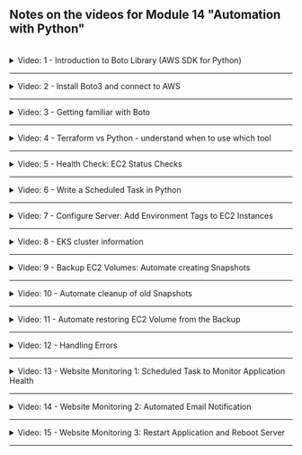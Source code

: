 ## Notes on the videos for Module 14 "Automation with Python"
<br />

<details>
<summary>Video: 1 - Introduction to Boto Library (AWS SDK for Python)</summary>
<br />

Automating repetitive maintenance tasks like
- doing regular back-ups
- doing regular clean-ups 
- configuration on existing servers 
- doing health-checks/monitoring

can be best achieved using a programming language like Python.

Boto3 is a Python library providing an AWS SDK to create, configure and manage AWS services like EC2, S3, etc. If you need to communicate with Azure or Google Cloud, there are different libraries available specific to those cloud platforms.

</details>

*****

<details>
<summary>Video: 2 - Install Boto3 and connect to AWS</summary>
<br />

To install Boto3, execute
```sh
pip3 install boto3
# ...
# Successfully installed boto3-1.26.165 botocore-1.29.165 jmespath-1.0.1 python-dateutil-2.8.2 s3transfer-0.6.1 urllib3-1.26.16
```

Now you can import Boto3 into your Python scripts and use it:
```python
import boto3
```

To connect to AWS and authenticate against your AWS account using Boto3, nothing special has to be done. Boto3 will use the configuration in the `~/.aws/config` and `~/.aws/credentials` files.

</details>

*****

<details>
<summary>Video: 3 - Getting familiar with Boto</summary>
<br />
<img src="./images/image.png" />
To find a detailed documentation of the Boto3 library, check out the [Boto3 documentation page](https://boto3.amazonaws.com/v1/documentation/api/latest/index.html).
However, it is not very easy to find the documentation for the tasks you want to program. For example if we want to list all VPCs available in our region, we have to know that VPCs are related to EC2, so we click on the link for [EC2](https://boto3.amazonaws.com/v1/documentation/api/latest/reference/services/ec2.html), and 
then find the documentation for [describe_vpcs](https://boto3.amazonaws.com/v1/documentation/api/latest/reference/services/ec2/client/describe_vpcs.html), where you get information about required and optional parameters as well as about the structure of the response.

```python
import boto3

# list all available VPCs in my region
ec2_client = boto3.client('ec2')
all_available_vpcs = ec2_client.describe_vpcs()
vpcs = all_available_vpcs.get('Vpcs')
for vpc in vpcs:
    print(vpc.get('VpcId'))
    cidr_block_association_sets = vpc.get('CidrBlockAssociationSet')
    for cidr_block_association_set in cidr_block_association_sets:
        cidr_block_association_set.get('CidrBlockState').get('State')

# do the same for a region other than the default region
ec2_client = boto3.client('ec2', region_name='eu-west-3')
# ...
```

### Create VPC and Subnet
Go back to the [EC2](https://boto3.amazonaws.com/v1/documentation/api/latest/reference/services/ec2.html) documentation and search for the documentation of [create_vpc](https://boto3.amazonaws.com/v1/documentation/api/latest/reference/services/ec2/client/create_vpc.html).

```python
import boto3

# create a VPC
ec2_client = boto3.client('ec2')
vpc_resp = ec2_client.create_vpc(
    CidrBlock='10.0.0.0/16'
)
vpc_id = vpc_resp.get('Vpc').get('VpcId')

# create a subnet in the new VPC
# using the ec2 client
ec2_client.create_subnet(
    VpcId=vpc_id,
    CidrBlock='10.0.1.0/24'
)

# or using the VPC resource (resources are an object oriented abstraction using clients under the hood)
ec2_resource = boto3.resource('ec2', resource_name='...')
vpc = ec2_resource.Vpc(vpc_id)
vpc.create_subnet(
    CidrBlock='10.0.2.0/24'
)

# add a name tag to the new VPC
# using the ec2 client
ec2_client.create_tags(
    Resources=[
        vpc_id,
    ],
    Tags=[
        {
            'Key': 'Name',
            'Value': 'my-vpc',
        },
    ],
)

# or using the VPC resource
vpc.create_tags(
    Tags=[
        {
            'Key': 'Name',
            'Value': 'my-vpc',
        },
    ],
)
```

</details>

*****

<details>
<summary>Video: 4 - Terraform vs Python - understand when to use which tool</summary>
<br />

As we saw, Python can also be used for infrastructure provisioning, but Terraform is much better for this use case.

Terraform
- manages state of the infrastructure, so it knows the current state
- knows the difference of current and your configured/desired state
- is idempotent (multiple execution of same config file, will aways result in same end result)
- lets you declare the desired end result

Whereas Python
- doesn't have a state
- is not idempotent
- makes you explicitly write what you want to do (imperative style)
- is more low level, so it's more flexible and you can write very complex logic (like monitoring, creating backups, do scheduled tasks, add a web interface to all this functionality, etc.)

</details>

*****

<details>
<summary>Video: 5 - Health Check: EC2 Status Checks</summary>
<br />

Imagine you have provisioned hundreds of EC2 instances using Terraform. You also configured autoscaling, so there are always instances being initialized, running, shutting down or terminated. We want to have an overview of the current state of all these instances and write a Python script that periodically checks the state of all instances.

See [demo project #1](./demo-projects/1-ec2-status-check/)

</details>

*****

<details>
<summary>Video: 6 - Write a Scheduled Task in Python</summary>
<br />

To implement scheduled tasks, install the [schedule](https://pypi.org/project/schedule/) library:

```sh
pip3 install schedule
```

It allows to schedule tasks in a comfortable way:

```python
import schedule
import time

def job():
    print("I'm working...")

schedule.every(10).seconds.do(job)
schedule.every(10).minutes.do(job)
schedule.every().hour.do(job)
schedule.every().day.at("10:30").do(job)
schedule.every(5).to(10).minutes.do(job)
schedule.every().monday.do(job)
schedule.every().wednesday.at("13:15").do(job)
schedule.every().day.at("12:42", "Europe/Paris").do(job)  # needs the pytz package to be installed
schedule.every().minute.at(":17").do(job)

def job_with_argument(name):
    print(f"I am {name}")

schedule.every(10).seconds.do(job_with_argument, name="Peter")

while True:
    schedule.run_pending()
    time.sleep(1)
```

We can use it to schedule our status check task in [demo project #1](./demo-projects/1-ec2-status-check/):

```python
schedule.every(5).seconds.do(check_instance_status)
```

Run the script and terminate two instances by deleting their configuration blocks in the terraform configuration file and re-applying the terraform file. You should see the changing status information in the output of the Python script.

</details>

*****

<details>
<summary>Video: 7 - Configure Server: Add Environment Tags to EC2 Instances</summary>
<br />

Imagine you have provisioned lots of EC2 instances in the Paris region and others in the Frankfurt region. Now you want to add a 'production' tag to all the instances in the Paris region and a 'development' tag to all of those in the Frankfurt region. You don't want to do that manually on each instance but rather write a Python script that does it automatically for all the instances.

See [demo project #2](./demo-projects/2-ec2-configuration/)

</details>

*****

<details>
<summary>Video: 8 - EKS cluster information</summary>
<br />

Imagine you have provisioned 10 EKS cluster and want to know for each of these the cluster status, which Kubernetes version is running on the cluster and what is the cluster endpoint.

See [demo project #3](./demo-projects/3-eks-cluster-info/)

</details>

*****

<details>
<summary>Video: 9 - Backup EC2 Volumes: Automate creating Snapshots</summary>
<br />

Imagine you have provisioned lots of EC2 instances and want to automate the task of creating backups of their volumes (volume snapshots) on a daily bases.

See [demo project #4](./demo-projects/4-backup-and-restore/)

</details>

*****

<details>
<summary>Video: 10 - Automate cleanup of old Snapshots</summary>
<br />

Creating a backup of each EC2 instance volume every day will result in a lot of backups after a while. So you decide to write a Python script that automates the task of deleting all the snapshots except for the two most recent ones of each volume. This script may be used to cleanup the backups from time to time.

See [demo project #4](./demo-projects/4-backup-and-restore/)

</details>

*****

<details>
<summary>Video: 11 - Automate restoring EC2 Volume from the Backup</summary>
<br />

Imagine an EC2 instance has problems because its volume got corrupted. For such cases we want to have a Python script that automatically creates a new volume from the latest snapshot of the corrupted volume (assuming that this snapshot was still ok) and attach the new volume to the EC2 instance.

See [demo project #4](./demo-projects/4-backup-and-restore/)

</details>

*****

<details>
<summary>Video: 12 - Handling Errors</summary>
<br />

It's important to handle possible errors in your Python programs properly. If errors are not handled properly, it can lead to data loss, corrupt data etc. It is generally a good practice to completely roll back and clean up half-created resources. In Python we have to care about this ourselves because we don't have a state as we do when using Terraform.

</details>

*****

<details>
<summary>Video: 13 - Website Monitoring 1: Scheduled Task to Monitor Application Health</summary>
<br />

Now we are going to monitor a simple website (nginx) which is running in a Docker container on a Linode cloud server. The monitoring is done using a Python script that checks the accessibility of an endpoint provided by the nginx container. 

See [demo project #5](./demo-projects/5-website-monitoring/)

</details>

*****

<details>
<summary>Video: 14 - Website Monitoring 2: Automated Email Notification</summary>
<br />

If the nginx endpoint is not successfully accessible, we want our Python script to send us a notification via e-mail.

See [demo project #5](./demo-projects/5-website-monitoring/)

</details>

*****

<details>
<summary>Video: 15 - Website Monitoring 3: Restart Application and Reboot Server</summary>
<br />

If the nginx endpoint is not successfully accessible, we want our Python script to try to fix the problem automatically. It should first try to restart the Docker container. If this is not possible because the whole cloud server is down, it should try to restart the Linode server.

See [demo project #5](./demo-projects/5-website-monitoring/)

</details>

*****